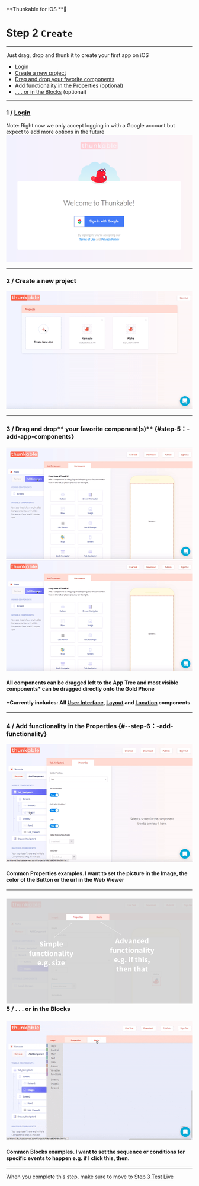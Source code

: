**Thunkable for iOS **

# Step 2 `Create`

---

Just drag, drop and thunk it to create your first app on iOS

* [Login](#1--login-to-thunkable-for-ios)
* [Create a new project](#2--create-a-new-project)
* [Drag and drop your favorite components](#step-5：-add-app-components)
* [Add functionality in the Properties](#--step-6：-add-functionality) \(optional\)
* [. . . or in the Blocks](#5--add-more-complex-functionality-in-the-blocks) \(optional\)

---

### 1 / [Login](https://ios.thunkable.com)

Note: Right now we only accept logging in with a Google account but expect to add more options in the future[![](/assets/login-ios.png)](https://ios.thunkable.com)

---

### 2 / Create a new project

![](/assets/create-ios-1.gif)

---

### 3 / Drag and drop** your favorite component\(s\)** {#step-5：-add-app-components}

#### ![](/assets/ios/drag-drop.gif)![](/assets/ios-drag-drop.gif)

#### All components can be dragged left to the App Tree and most visible components\* can be dragged directly onto the Gold Phone

#### \*Currently includes: All [User Interface](/android/components/user-interface/README.md), [Layout](/android/components/layout.md) and [Location](/ios/components/location/README.md) components

---

### 4 / Add functionality in the Properties {#--step-6：-add-functionality}

![](/assets/create-ios-2.gif)

#### Common Properties examples. I want to set the picture in the Image, the color of the Button or the url in the Web Viewer

---

### ![](/assets/ios-create-fig-1.png)5 / . . . or in the Blocks

### ![](/assets/create-ios-3.gif)

#### Common Blocks examples. I want to set the sequence or conditions for specific events to happen e.g. if I click this, then. 

---

When you complete this step, make sure to move to [Step 3 Test Live](/ios/live-test.md)

